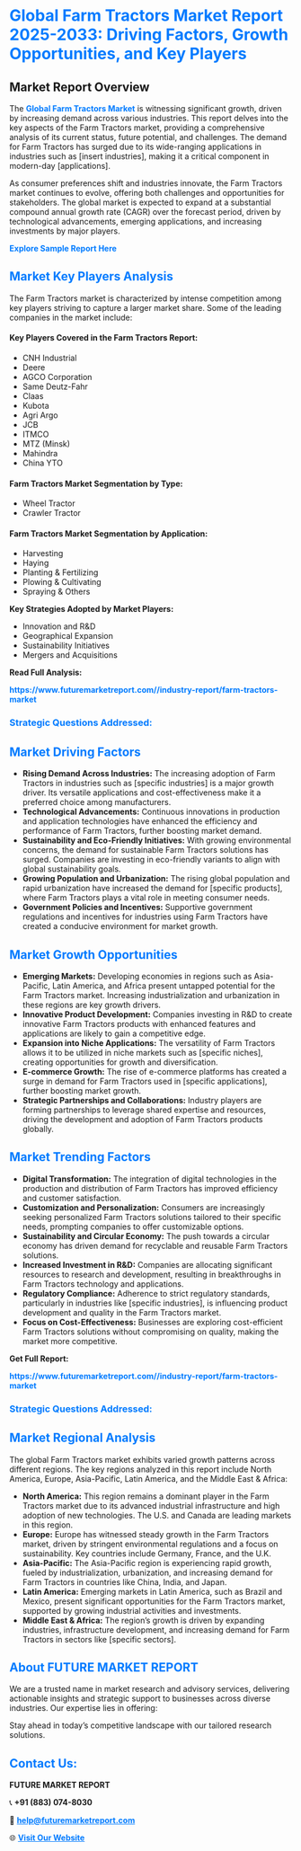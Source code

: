 <h1 style="color: #007BFF;">Global Farm Tractors Market Report 2025-2033: Driving Factors, Growth Opportunities, and Key Players</h1>

<section id="overview">
<h2>Market Report Overview</h2>
<p>The <a href="https://www.futuremarketreport.com//industry-report/farm-tractors-market" style="color: #007BFF; text-decoration: none;"><strong>Global Farm Tractors Market</strong></a> is witnessing significant growth, driven by increasing demand across various industries. This report delves into the key aspects of the Farm Tractors market, providing a comprehensive analysis of its current status, future potential, and challenges. The demand for Farm Tractors has surged due to its wide-ranging applications in industries such as [insert industries], making it a critical component in modern-day [applications].</p>
<p>As consumer preferences shift and industries innovate, the Farm Tractors market continues to evolve, offering both challenges and opportunities for stakeholders. The global market is expected to expand at a substantial compound annual growth rate (CAGR) over the forecast period, driven by technological advancements, emerging applications, and increasing investments by major players.</p>
</section>

<section id="overview">
<p><a href="https://www.futuremarketreport.com//request-sample/reportId=59011" style="color: #007BFF; text-decoration: none;"><strong>Explore Sample Report Here</strong></a></p>
</section>

<section id="key-players">
<h2 style="color: #007BFF;">Market Key Players Analysis</h2>
<p>The Farm Tractors market is characterized by intense competition among key players striving to capture a larger market share. Some of the leading companies in the market include:</p>
<h4>Key Players Covered in the Farm Tractors Report:</h4>
<ul><li>CNH Industrial</li><li>Deere</li><li>AGCO Corporation</li><li>Same Deutz-Fahr</li><li>Claas</li><li>Kubota</li><li>Agri Argo</li><li>JCB</li><li>ITMCO</li><li>MTZ (Minsk)</li><li>Mahindra</li><li>China YTO</li></ul>
<h4>Farm Tractors Market Segmentation by Type:</h4>
<ul><li>Wheel Tractor</li><li>Crawler Tractor</li></ul>

<h4>Farm Tractors Market Segmentation by Application:</h4>
<ul><li>Harvesting</li><li>Haying</li><li>Planting &amp; Fertilizing</li><li>Plowing &amp; Cultivating</li><li>Spraying &amp; Others</li></ul>
<p><strong>Key Strategies Adopted by Market Players:</strong></p>
<ul>
<li>Innovation and R&D</li>
<li>Geographical Expansion</li>
<li>Sustainability Initiatives</li>
<li>Mergers and Acquisitions</li>
</ul>
</section>

<section>
<p><strong>Read Full Analysis: </strong></p><a href="https://www.futuremarketreport.com//industry-report/farm-tractors-market" style="color: #007BFF; text-decoration: none;"><strong>https://www.futuremarketreport.com//industry-report/farm-tractors-market</strong></a>
<h3 style="color: #007BFF;">Strategic Questions Addressed:</h3>
</section>

<section id="driving-factors">
<h2 style="color: #007BFF;">Market Driving Factors</h2>
<ul>
<li><strong>Rising Demand Across Industries:</strong> The increasing adoption of Farm Tractors in industries such as [specific industries] is a major growth driver. Its versatile applications and cost-effectiveness make it a preferred choice among manufacturers.</li>
<li><strong>Technological Advancements:</strong> Continuous innovations in production and application technologies have enhanced the efficiency and performance of Farm Tractors, further boosting market demand.</li>
<li><strong>Sustainability and Eco-Friendly Initiatives:</strong> With growing environmental concerns, the demand for sustainable Farm Tractors solutions has surged. Companies are investing in eco-friendly variants to align with global sustainability goals.</li>
<li><strong>Growing Population and Urbanization:</strong> The rising global population and rapid urbanization have increased the demand for [specific products], where Farm Tractors plays a vital role in meeting consumer needs.</li>
<li><strong>Government Policies and Incentives:</strong> Supportive government regulations and incentives for industries using Farm Tractors have created a conducive environment for market growth.</li>
</ul>
</section>

<section id="growth-opportunities">
<h2 style="color: #007BFF;">Market Growth Opportunities</h2>
<ul>
<li><strong>Emerging Markets:</strong> Developing economies in regions such as Asia-Pacific, Latin America, and Africa present untapped potential for the Farm Tractors market. Increasing industrialization and urbanization in these regions are key growth drivers.</li>
<li><strong>Innovative Product Development:</strong> Companies investing in R&D to create innovative Farm Tractors products with enhanced features and applications are likely to gain a competitive edge.</li>
<li><strong>Expansion into Niche Applications:</strong> The versatility of Farm Tractors allows it to be utilized in niche markets such as [specific niches], creating opportunities for growth and diversification.</li>
<li><strong>E-commerce Growth:</strong> The rise of e-commerce platforms has created a surge in demand for Farm Tractors used in [specific applications], further boosting market growth.</li>
<li><strong>Strategic Partnerships and Collaborations:</strong> Industry players are forming partnerships to leverage shared expertise and resources, driving the development and adoption of Farm Tractors products globally.</li>
</ul>
</section>

<section id="trending-factors">
<h2 style="color: #007BFF;">Market Trending Factors</h2>
<ul>
<li><strong>Digital Transformation:</strong> The integration of digital technologies in the production and distribution of Farm Tractors has improved efficiency and customer satisfaction.</li>
<li><strong>Customization and Personalization:</strong> Consumers are increasingly seeking personalized Farm Tractors solutions tailored to their specific needs, prompting companies to offer customizable options.</li>
<li><strong>Sustainability and Circular Economy:</strong> The push towards a circular economy has driven demand for recyclable and reusable Farm Tractors solutions.</li>
<li><strong>Increased Investment in R&D:</strong> Companies are allocating significant resources to research and development, resulting in breakthroughs in Farm Tractors technology and applications.</li>
<li><strong>Regulatory Compliance:</strong> Adherence to strict regulatory standards, particularly in industries like [specific industries], is influencing product development and quality in the Farm Tractors market.</li>
<li><strong>Focus on Cost-Effectiveness:</strong> Businesses are exploring cost-efficient Farm Tractors solutions without compromising on quality, making the market more competitive.</li>
</ul>
</section>

<section>
<p><strong>Get Full Report: </strong></p><a href="https://www.futuremarketreport.com//industry-report/farm-tractors-market" style="color: #007BFF; text-decoration: none;"><strong>https://www.futuremarketreport.com//industry-report/farm-tractors-market</strong></a>
<h3 style="color: #007BFF;">Strategic Questions Addressed:</h3>
</section>


<section id="regional-analysis">
<h2 style="color: #007BFF;">Market Regional Analysis</h2>
<p>The global Farm Tractors market exhibits varied growth patterns across different regions. The key regions analyzed in this report include North America, Europe, Asia-Pacific, Latin America, and the Middle East & Africa:</p>
<ul>
<li><strong>North America:</strong> This region remains a dominant player in the Farm Tractors market due to its advanced industrial infrastructure and high adoption of new technologies. The U.S. and Canada are leading markets in this region.</li>
<li><strong>Europe:</strong> Europe has witnessed steady growth in the Farm Tractors market, driven by stringent environmental regulations and a focus on sustainability. Key countries include Germany, France, and the U.K.</li>
<li><strong>Asia-Pacific:</strong> The Asia-Pacific region is experiencing rapid growth, fueled by industrialization, urbanization, and increasing demand for Farm Tractors in countries like China, India, and Japan.</li>
<li><strong>Latin America:</strong> Emerging markets in Latin America, such as Brazil and Mexico, present significant opportunities for the Farm Tractors market, supported by growing industrial activities and investments.</li>
<li><strong>Middle East & Africa:</strong> The region’s growth is driven by expanding industries, infrastructure development, and increasing demand for Farm Tractors in sectors like [specific sectors].</li>
</ul>
</section>

<footer>
<h2 style="color: #007BFF;">About FUTURE MARKET REPORT</h2>
<p>We are a trusted name in market research and advisory services, delivering actionable insights and strategic support to businesses across diverse industries. Our expertise lies in offering:</p>

<p>Stay ahead in today’s competitive landscape with our tailored research solutions.</p>

<h2 style="color: #007BFF;">Contact Us:</h2>
<p><strong>FUTURE MARKET REPORT</strong></p>
<p>📞 <strong>+91 (883) 074-8030</strong></p>
<p>📧 <strong><a href="mailto:help@futuremarketreport.com" style="color: #007BFF;">help@futuremarketreport.com</a></strong></p>
<p>🌐 <strong><a href="https://www.futuremarketreport.com/" style="color: #007BFF;">Visit Our Website</a></strong></p>
</footer>